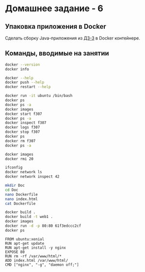 # Домашнее задание - 6

## Упаковка приложения в Docker

Сделать сборку Java-приложения из [ДЗ-3](..//homework-03/) в Docker контейнере.

## Команды, вводимые на занятии

```Bash
docker --version
docker info

docker --help
docker push --help
docker restart --help

docker run -it ubuntu /bin/bash
docker ps
docker ps -a
docker images
docker start f307
docker ps -a
docker inspect f307
docker logs f307
docker stop f307
docker ps
docker rm f307
docker ps -a

docker images
docker rmi 20

ifconfig
docker network ls
docker network inspect 42

mkdir Doc
cd Doc
nano Dockerfile
nano index.html
cat Dockerfile

docker build .
docker build -t web1 .
docker images
docker run -d -p 80:80 61f3edccc2cf
docker ps
```

```Docker
FROM ubuntu:xenial
RUN apt-get update
RUN apt-get install -y nginx
EXPOSE 80
RUN rm -rf /var/www/html/*
ADD index.html /var/www/html/
CMD ["nginx", "-g", "daemon off;"]
```